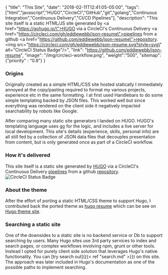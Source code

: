{
"title": "This Site",
"date": "2018-02-11T12:41:05-05:00",
"tags": ["html","javascript","HUGO","CircleCI","GitHub","git","golang","Continuous Integration","Continuous Delivery","CI/CD Pipelines"],
"description": "This site itself is a static HTML/JS site generated by <a href=\"https://gohugo.io/\">HUGO</a> via a CircleCI's Continuous Delivery <a href=\"https://circleci.com/gh/eddiewebb/json-resume\">pipelines</a> from a github <a href=\"https://github.com/eddiewebb/json-resume\">repository</a>. <img src=\"https://circleci.com/gh/eddiewebb/json-resume.svg?style=svg\" alt=\"CircleCI Status Badge\"/>",
"link": "https://github.com/eddiewebb/json-resume",
"image": "/img/circleci-workflow.png",
"weight":"500",
"sitemap": {"priority" : "0.8"}
}

### Origins
Originally created as a simple HTML/CSS site hosted statically I immediately annoyed at the copy/pasting required to format my various projects, experience etc in the same formatting. I at first used Handlebars to do some simple templating backed by JSON files.  This worked well but since everything was rendered on the client side it negatively impacted searchability by robots like Google.

After comparing many static site generators I landed on HUGO. HUGO's templating language uses <a href="https://golang.org">go</a> for the logic, and includes a live server for local development. This site's details (experience, skills, personal info) are all still fed by a collection of JSON data files that decouples presentation from content, but is only generated once as part of a CircleCI workflow.

### How it's delivered
This site itself is a static site generated by <a href="https://gohugo.io/">HUGO</a> via a CircleCI's Continuous Delivery <a href="https://circleci.com/gh/eddiewebb/json-resume">pipelines</a> from a github <a href="https://github.com/eddiewebb/json-resume">repository</a>. <img src="https://circleci.com/gh/eddiewebb/json-resume.svg?style=svg" alt="CircleCI Status Badge"/>

### About the theme
After the effort of porting a static HTML/CSS theme to support Hugo, I contributed back the ported theme as [hugo resume](https://github.com/eddiewebb/hugo-resume) which can be see on [Hugo theme site](https://themes.gohugo.io/hugo-resume/).

### Searching a static site
One of the downsides to a static site is no backend service or Db to support searching by users.  Many Hugo sites use 3rd party services to index and search pages, or complex workflows involving npm, grunt or other tools.  Instead I opted for purely client side solution that leverages Hugo's native functionality.
You can [try search out]({{< ref "search.md" >}}) on this site.  The approach was later included in Hugo's documentation as one of the possible paths to implement searching.
